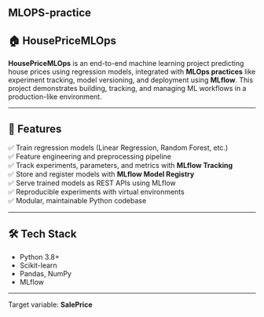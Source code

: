 ## MLOPS-practice

## 🏠 HousePriceMLOps

**HousePriceMLOps** is an end-to-end machine learning project predicting house prices using regression models, integrated with **MLOps practices** like experiment tracking, model versioning, and deployment using **MLflow**. This project demonstrates building, tracking, and managing ML workflows in a production-like environment.

---

## 🚀 Features

✅ Train regression models (Linear Regression, Random Forest, etc.)  
✅ Feature engineering and preprocessing pipeline  
✅ Track experiments, parameters, and metrics with **MLflow Tracking**  
✅ Store and register models with **MLflow Model Registry**  
✅ Serve trained models as REST APIs using MLflow  
✅ Reproducible experiments with virtual environments  
✅ Modular, maintainable Python codebase

---

## 🛠️ Tech Stack

- Python 3.8+
- Scikit-learn
- Pandas, NumPy
- MLflow
  

---

Target variable: **SalePrice**

